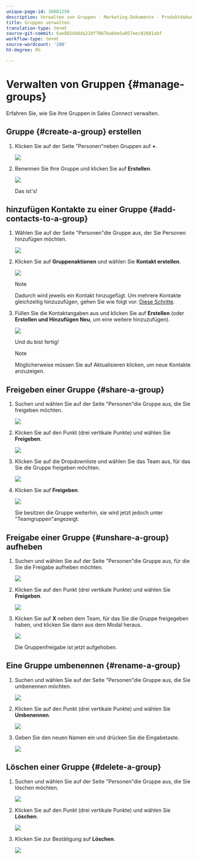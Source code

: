 ```yaml
---
unique-page-id: 30081250
description: Verwalten von Gruppen - Marketing-Dokumente - Produktdokumentation
title: Gruppen verwalten
translation-type: tm+mt
source-git-commit: 6ae882dddda220f7067babbe5a057eec82601abf
workflow-type: tm+mt
source-wordcount: '280'
ht-degree: 0%

---
```



# Verwalten von Gruppen {#manage-groups}

Erfahren Sie, wie Sie Ihre Gruppen in Sales Connect verwalten.

## Gruppe {#create-a-group} erstellen

1. Klicken Sie auf der Seite &quot;Personen&quot;neben Gruppen auf **+**.

   ![](assets/one-4.png)

1. Benennen Sie Ihre Gruppe und klicken Sie auf **Erstellen**.

   ![](assets/two-3.png)

   Das ist&#39;s!

## hinzufügen Kontakte zu einer Gruppe {#add-contacts-to-a-group}

1. Wählen Sie auf der Seite &quot;Personen&quot;die Gruppe aus, der Sie Personen hinzufügen möchten.

   ![](assets/three-3.png)

1. Klicken Sie auf **Gruppenaktionen** und wählen Sie **Kontakt erstellen**.

   ![](assets/four-3.png)

   >[!NOTE]
   >
   >Dadurch wird jeweils ein Kontakt hinzugefügt. Um mehrere Kontakte gleichzeitig hinzuzufügen, gehen Sie wie folgt vor: [Diese Schritte](/help/marketo/product-docs/marketo-sales-connect/people/managing-contacts/import-contacts-via-csv.md).

1. Füllen Sie die Kontaktangaben aus und klicken Sie auf **Erstellen** (oder **Erstellen und Hinzufügen Neu**, um eine weitere hinzuzufügen).

   ![](assets/five-3.png)

   Und du bist fertig!

   >[!NOTE]
   >
   >Möglicherweise müssen Sie auf Aktualisieren klicken, um neue Kontakte anzuzeigen.

## Freigeben einer Gruppe {#share-a-group}

1. Suchen und wählen Sie auf der Seite &quot;Personen&quot;die Gruppe aus, die Sie freigeben möchten.

   ![](assets/six.png)

1. Klicken Sie auf den Punkt (drei vertikale Punkte) und wählen Sie **Freigeben**.

   ![](assets/seven.png)

1. Klicken Sie auf die Dropdownliste und wählen Sie das Team aus, für das Sie die Gruppe freigeben möchten.

   ![](assets/eight.png)

1. Klicken Sie auf **Freigeben**.

   ![](assets/nine.png)

   Sie besitzen die Gruppe weiterhin, sie wird jetzt jedoch unter &quot;Teamgruppen&quot;angezeigt.

## Freigabe einer Gruppe {#unshare-a-group} aufheben

1. Suchen und wählen Sie auf der Seite &quot;Personen&quot;die Gruppe aus, für die Sie die Freigabe aufheben möchten.

   ![](assets/ten.png)

1. Klicken Sie auf den Punkt (drei vertikale Punkte) und wählen Sie **Freigeben**.

   ![](assets/eleven.png)

1. Klicken Sie auf **X** neben dem Team, für das Sie die Gruppe freigegeben haben, und klicken Sie dann aus dem Modal heraus.

   ![](assets/twelve.png)

   Die Gruppenfreigabe ist jetzt aufgehoben.

## Eine Gruppe umbenennen {#rename-a-group}

1. Suchen und wählen Sie auf der Seite &quot;Personen&quot;die Gruppe aus, die Sie umbenennen möchten.

   ![](assets/six.png)

1. Klicken Sie auf den Punkt (drei vertikale Punkte) und wählen Sie **Umbenennen**.

   ![](assets/thirteen.png)

1. Geben Sie den neuen Namen ein und drücken Sie die Eingabetaste.

   ![](assets/fourteen.png)

## Löschen einer Gruppe {#delete-a-group}

1. Suchen und wählen Sie auf der Seite &quot;Personen&quot;die Gruppe aus, die Sie löschen möchten.

   ![](assets/fifteen.png)

1. Klicken Sie auf den Punkt (drei vertikale Punkte) und wählen Sie **Löschen**.

   ![](assets/sixteen.png)

1. Klicken Sie zur Bestätigung auf **Löschen**.

   ![](assets/seventeen.png)
